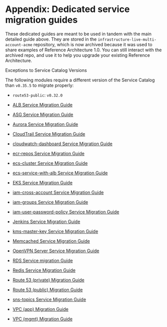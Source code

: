 # Appendix: Dedicated service migration guides

These dedicated guides are meant to be used in tandem with the main detailed guide above. They are stored in the
`infrastructure-live-multi-account-acme` repository, which is now archived because it was used to share examples
of Reference Architecture 1.0. You can still interact with the archived repo, and use it to help you upgrade your
existing Reference Architecture.

Exceptions to Service Catalog Versions

The following modules require a different version of the Service Catalog than `v0.35.5` to migrate properly:

- `route53-public`: `v0.32.0`

- [ALB Service Migration Guide](https://github.com/gruntwork-io/infrastructure-live-multi-account-acme/blob/v0.0.1-20210527/_docs/_ref_arch_v1_to_v2_migration_guides/alb.adoc)

- [ASG Service Migration Guide](https://github.com/gruntwork-io/infrastructure-live-multi-account-acme/blob/v0.0.1-20210527/_docs/_ref_arch_v1_to_v2_migration_guides/asg.adoc)

- [Aurora Service Migration Guide](https://github.com/gruntwork-io/infrastructure-live-multi-account-acme/blob/v0.0.1-20210527/_docs/_ref_arch_v1_to_v2_migration_guides/aurora.adoc)

- [CloudTrail Service Migration Guide](https://github.com/gruntwork-io/infrastructure-live-multi-account-acme/blob/v0.0.1-20210527/_docs/_ref_arch_v1_to_v2_migration_guides/cloudtrail.adoc)

- [cloudwatch-dashboard Service Migration Guide](https://github.com/gruntwork-io/infrastructure-live-multi-account-acme/blob/v0.0.1-20210527/_docs/_ref_arch_v1_to_v2_migration_guides/cloudwatch-dashboard.adoc)

- [ecr-repos Service Migration Guide](https://github.com/gruntwork-io/infrastructure-live-multi-account-acme/blob/v0.0.1-20210527/_docs/_ref_arch_v1_to_v2_migration_guides/ecr-repos.adoc)

- [ecs-cluster Service Migration Guide](https://github.com/gruntwork-io/infrastructure-live-multi-account-acme/blob/v0.0.1-20210527/_docs/_ref_arch_v1_to_v2_migration_guides/ecs-cluster.adoc)

- [ecs-service-with-alb Service Migration Guide](https://github.com/gruntwork-io/infrastructure-live-multi-account-acme/blob/v0.0.1-20210527/_docs/_ref_arch_v1_to_v2_migration_guides/ecs-service-with-alb.adoc)

- [EKS Service Migration Guide](https://github.com/gruntwork-io/infrastructure-live-multi-account-acme/blob/v0.0.1-20210527/_docs/_ref_arch_v1_to_v2_migration_guides/eks.adoc)

- [iam-cross-account Service Migration Guide](https://github.com/gruntwork-io/infrastructure-live-multi-account-acme/blob/v0.0.1-20210527/_docs/_ref_arch_v1_to_v2_migration_guides/iam-cross-account.adoc)

- [iam-groups Service Migration Guide](https://github.com/gruntwork-io/infrastructure-live-multi-account-acme/blob/v0.0.1-20210527/_docs/_ref_arch_v1_to_v2_migration_guides/iam-groups.adoc)

- [iam-user-password-policy Service Migration Guide](https://github.com/gruntwork-io/infrastructure-live-multi-account-acme/blob/v0.0.1-20210527/_docs/_ref_arch_v1_to_v2_migration_guides/iam-user-password-policy.adoc)

- [Jenkins Service Migration Guide](https://github.com/gruntwork-io/infrastructure-live-multi-account-acme/blob/v0.0.1-20210527/_docs/_ref_arch_v1_to_v2_migration_guides/jenkins.adoc)

- [kms-master-key Service Migration Guide](https://github.com/gruntwork-io/infrastructure-live-multi-account-acme/blob/v0.0.1-20210527/_docs/_ref_arch_v1_to_v2_migration_guides/kms-master-key.adoc)

- [Memcached Service Migration Guide](https://github.com/gruntwork-io/infrastructure-live-multi-account-acme/blob/v0.0.1-20210527/_docs/_ref_arch_v1_to_v2_migration_guides/memcached.adoc)

- [OpenVPN Server Service Migration Guide](https://github.com/gruntwork-io/infrastructure-live-multi-account-acme/blob/v0.0.1-20210527/_docs/_ref_arch_v1_to_v2_migration_guides/openvpn-server.adoc)

- [RDS Service migration Guide](https://github.com/gruntwork-io/infrastructure-live-multi-account-acme/blob/v0.0.1-20210527/_docs/_ref_arch_v1_to_v2_migration_guides/rds.adoc)

- [Redis Service Migration Guide](https://github.com/gruntwork-io/infrastructure-live-multi-account-acme/blob/v0.0.1-20210527/_docs/_ref_arch_v1_to_v2_migration_guides/redis.adoc)

- [Route 53 (private) Migration Guide](https://github.com/gruntwork-io/infrastructure-live-multi-account-acme/blob/v0.0.1-20210527/_docs/_ref_arch_v1_to_v2_migration_guides/route53-private.adoc)

- [Route 53 (public) Migration Guide](https://github.com/gruntwork-io/infrastructure-live-multi-account-acme/blob/v0.0.1-20210527/_docs/_ref_arch_v1_to_v2_migration_guides/route53-public.adoc)

- [sns-topics Service Migration Guide](https://github.com/gruntwork-io/infrastructure-live-multi-account-acme/blob/v0.0.1-20210527/_docs/_ref_arch_v1_to_v2_migration_guides/sns-topics.adoc)

- [VPC (app) Migration Guide](https://github.com/gruntwork-io/infrastructure-live-multi-account-acme/blob/v0.0.1-20210527/_docs/_ref_arch_v1_to_v2_migration_guides/vpc-app.adoc)

- [VPC (mgmt) Migration Guide](https://github.com/gruntwork-io/infrastructure-live-multi-account-acme/blob/v0.0.1-20210527/_docs/_ref_arch_v1_to_v2_migration_guides/vpc-mgmt.adoc)


<!-- ##DOCS-SOURCER-START
{"sourcePlugin":"Service Catalog Reference","hash":"a15531af0d1af172e85c9cda30e0a552"}
##DOCS-SOURCER-END -->
